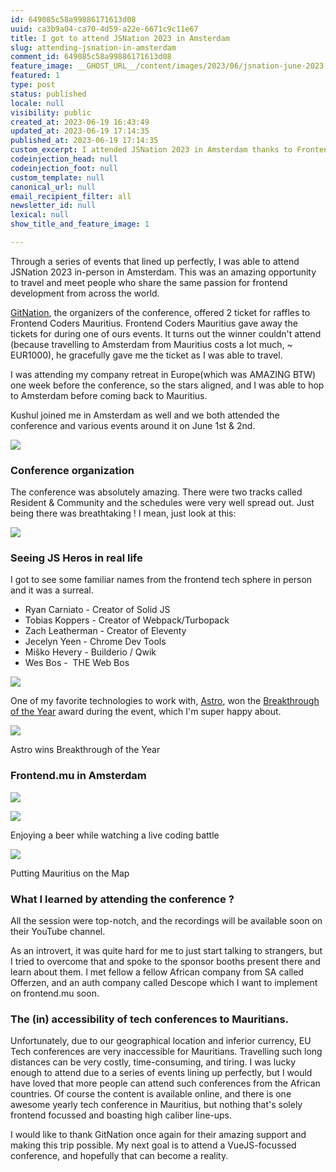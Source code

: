```yaml
---
id: 649085c58a99886171613d08
uuid: ca3b9a04-ca70-4d59-a22e-6671c9c11e67
title: I got to attend JSNation 2023 in Amsterdam
slug: attending-jsnation-in-amsterdam
comment_id: 649085c58a99886171613d08
feature_image: __GHOST_URL__/content/images/2023/06/jsnation-june-2023.jpg
featured: 1
type: post
status: published
locale: null
visibility: public
created_at: 2023-06-19 16:43:49
updated_at: 2023-06-19 17:14:35
published_at: 2023-06-19 17:14:35
custom_excerpt: I attended JSNation 2023 in Amsterdam thanks to Frontend Coders Mauritius
codeinjection_head: null
codeinjection_foot: null
custom_template: null
canonical_url: null
email_recipient_filter: all
newsletter_id: null
lexical: null
show_title_and_feature_image: 1

---
```


Through a series of events that lined up perfectly, I was able to attend JSNation 2023 in-person in Amsterdam. This was an amazing opportunity to travel and meet people who share the same passion for frontend development from across the world.

[GitNation](https://gitnation.org/), the organizers of the conference, offered 2 ticket for raffles to Frontend Coders Mauritius. Frontend Coders Mauritius gave away the tickets for during one of ours events. It turns out the winner couldn't attend (because travelling to Amsterdam from Mauritius costs a lot much, ~ EUR1000), he gracefully gave me the ticket as I was able to travel.

I was attending my company retreat in Europe(which was AMAZING BTW) one week before the conference, so the stars aligned, and I was able to hop to Amsterdam before coming back to Mauritius.

Kushul joined me in Amsterdam as well and we both attended the conference and various events around it on June 1st & 2nd.

![](__GHOST_URL__/content/images/2023/06/image-15.png)

### Conference organization

The conference was absolutely amazing. There were two tracks called Resident & Community and the schedules were very well spread out. Just being there was breathtaking ! I mean, just look at this:

![](__GHOST_URL__/content/images/2023/06/image-16.png)

### Seeing JS Heros in real life

I got to see some familiar names from the frontend tech sphere in person and it was a surreal.

*   Ryan Carniato - Creator of Solid JS
*   Tobias Koppers - Creator of Webpack/Turbopack
*   Zach Leatherman - Creator of Eleventy
*   Jecelyn Yeen - Chrome Dev Tools
*   Miško Hevery - Builderio / Qwik
*   Wes Bos -  THE Web Bos  
    

![](__GHOST_URL__/content/images/2023/06/image-17.png)

One of my favorite technologies to work with, [Astro](https://astro.build/), won the [Breakthrough of the Year](https://twitter.com/__Sun__/status/1664280410828963840) award during the event, which I'm super happy about.

![](__GHOST_URL__/content/images/2023/06/image-18.png)

Astro wins Breakthrough of the Year

### Frontend.mu in Amsterdam

![](__GHOST_URL__/content/images/2023/06/image-14.png)

![](__GHOST_URL__/content/images/2023/06/image-19.png)

Enjoying a beer while watching a live coding battle

![](__GHOST_URL__/content/images/2023/06/image-20.png)

Putting Mauritius on the Map

### What I learned by attending the conference ?

All the session were top-notch, and the recordings will be available soon on their YouTube channel.

As an introvert, it was quite hard for me to just start talking to strangers, but I tried to overcome that and spoke to the sponsor booths present there and learn about them. I met fellow a fellow African company from SA called Offerzen, and an auth company called Descope which I want to implement on frontend.mu soon.

### The (in) accessibility of tech conferences to Mauritians.

Unfortunately, due to our geographical location and inferior currency, EU Tech conferences are very inaccessible for Mauritians. Travelling such long distances can be very costly, time-consuming, and tiring. I was lucky enough to attend due to a series of events lining up perfectly, but I would have loved that more people can attend such conferences from the African countries. Of course the content is available online, and there is one awesome yearly tech conference in Mauritius, but nothing that's solely frontend focussed and boasting high caliber line-ups.

I would like to thank GitNation once again for their amazing support and making this trip possible. My next goal is to attend a VueJS-focussed conference, and hopefully that can become a reality.